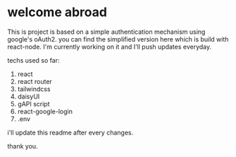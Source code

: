 # welcome abroad

This is project is based on a simple authentication mechanism using google's oAuth2. you can find the simplified version here which is build with react-node. I'm currently working on it and I'll push updates everyday.

techs used so far:
1. react
2. react router
3. tailwindcss
4. daisyUI
5. gAPI script
6. react-google-login
7. .env



i'll update this readme after every changes.

thank you.